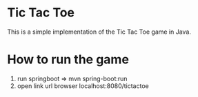 # Tic Tac Toe

This is a simple implementation of the Tic Tac Toe game in Java.

# How to run the game
1. run springboot => mvn spring-boot:run
2. open link url browser localhost:8080/tictactoe
